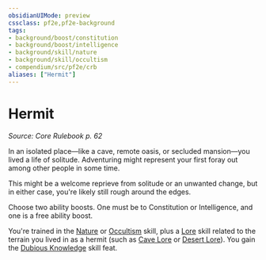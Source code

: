 ```yaml
---
obsidianUIMode: preview
cssclass: pf2e,pf2e-background
tags:
- background/boost/constitution
- background/boost/intelligence
- background/skill/nature
- background/skill/occultism
- compendium/src/pf2e/crb
aliases: ["Hermit"]
---
```

# Hermit
*Source: Core Rulebook p. 62*  

In an isolated place—like a cave, remote oasis, or secluded mansion—you lived a life of solitude. Adventuring might represent your first foray out among other people in some time.

This might be a welcome reprieve from solitude or an unwanted change, but in either case, you're likely still rough around the edges.

Choose two ability boosts. One must be to Constitution or Intelligence, and one is a free ability boost.

You're trained in the [Nature](skills.md#Nature) or [Occultism](skills.md#Occultism) skill, plus a [Lore](skills.md#Lore) skill related to the terrain you lived in as a hermit (such as [Cave Lore](skills.md#Lore) or [Desert Lore](skills.md#Lore)). You gain the [Dubious Knowledge](dubious-knowledge.md) skill feat.